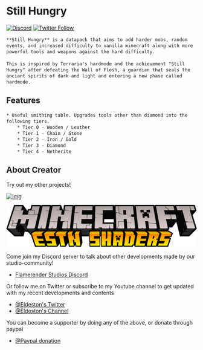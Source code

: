 # Still Hungry
[![Discord](https://img.shields.io/discord/604061216779796492.svg?logo=discord&logoColor=white&logoWidth=20&labelColor=7289DA&label=Discord)](https://discord.gg/4XNhkcd)
[![Twitter Follow](https://img.shields.io/twitter/follow/eldeston?color=dark&label=Follow&logoColor=dark)](https://twitter.com/eldeston)

    **Still Hungry** is a datapack that aims to add harder mobs, random events, and increased difficulty to vanilla minecraft along with more powerful tools and weapons against the hard difficulty.

    This is inspired by Terraria's hardmode and the achievement "Still Hungry" after defeating the Wall of Flesh, a guardian that seals the anciant spirits of dark and light and entering a new phase called hardmode.

## Features
    * Useful smithing table. Upgrades tools other than diamond into the following tiers.
        * Tier 0 - Wooden / Leather
        * Tier 1 - Chain / Stone
        * Tier 2 - Iron / Gold
        * Tier 3 - Diamond
        * Tier 4 - Netherite

## About Creator
   Try out my other projects!

   [![img](https://github.com/Eldeston/Super-Duper-Vanilla/blob/master/shaders/textures/title.png)](https://www.curseforge.com/minecraft/customization/super-duper-vanilla-shaders)

   [![img](https://github.com/Eldeston/ESTN-Shaders/blob/master/textures/ui/title.png)](https://mcpedl.com/estn-shaders/?cookie_check=1)
   
   Come join my Discord server to talk about other developments made by our studio-community!
   * [Flamerender Studios Discord](https://discord.gg/4XNhkcd)
   
   Or follow me on Twitter or subscribe to my Youtube channel to get updated with my recent developments and contents
   * [@Eldeston's Twitter](https://twitter.com/eldeston)
   * [@Eldeston's Channel](https://www.youtube.com/channel/UCQCkkFh25ydxZwCqpBhJJlg?view_as=subscriber)

   You can become a supporter by doing any of the above, or donate through paypal
   * [@Paypal donation](https://www.paypal.com/donate?hosted_button_id=4XLQ4WE296JKW)

